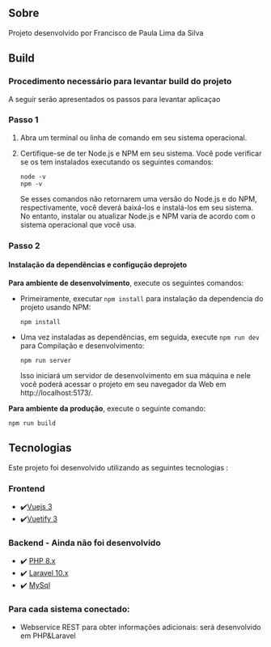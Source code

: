 
## Sobre
Projeto desenvolvido por Francisco de Paula Lima da Silva

## Build 
### Procedimento  necessário para levantar build do projeto
 A seguir serão apresentados os passos para levantar aplicaçao

### **Passo 1**
 1. Abra um terminal ou linha de comando em seu sistema operacional.
 2. Certifique-se de ter Node.js e NPM em seu sistema. Você pode verificar se os tem instalados executando os seguintes comandos:
 
    ```
    node -v
    npm -v
    
    ```
    Se esses comandos não retornarem uma versão do Node.js e do NPM, respectivamente, você deverá baixá-los e instalá-los em seu sistema. No entanto, instalar ou atualizar Node.js e NPM varia de acordo com o sistema operacional que você usa.

### **Passo 2**
#### Instalação da dependências e configução deprojeto

**Para ambiente de  desenvolvimento**, execute os seguintes comandos:<br>
 - Primeiramente, executar `npm install` para instalação da dependencia do projeto usando NPM: 

    ```
    npm install 
    ```
 - Uma vez instaladas as dependências, em seguida, execute `npm run dev` para Compilação e desenvolvimento: 

    ```
    npm run server
    ```
      Isso iniciará um servidor de desenvolvimento em sua máquina e nele você poderá acessar o projeto em seu navegador da Web em http://localhost:5173/.

**Para ambiente da produção**, execute o seguinte comando: <br>
```
npm run build
```

## Tecnologias
Este projeto foi desenvolvido utilizando as seguintes tecnologias :
### Frontend

- ✔️[Vuejs 3](https://vuejs.org/guide/introduction.html)
- ✔️[Vuetify 3](https://vuetifyjs.com/en/)

### Backend - Ainda não foi desenvolvido
- ✔️ [PHP 8.x](https://www.php.net/)
- ✔️ [Laravel 10.x](https://laravel.com/docs/10.x)
- ✔️ [MySql](https://www.mysql.com/)

### Para cada sistema conectado:

- Webservice REST para obter informações adicionais: será desenvolvido 
em PHP&Laravel

